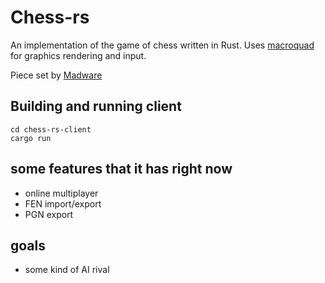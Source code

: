 # Chess-rs

An implementation of the game of chess written in Rust.
Uses [macroquad](https://github.com/not-fl3/macroquad) for graphics rendering and input.

Piece set by [Madware](https://opengameart.org/content/madwares-chess-set)

## Building and running client

```
cd chess-rs-client
cargo run
```

## some features that it has right now

- online multiplayer
- FEN import/export
- PGN export

## goals

- some kind of AI rival
